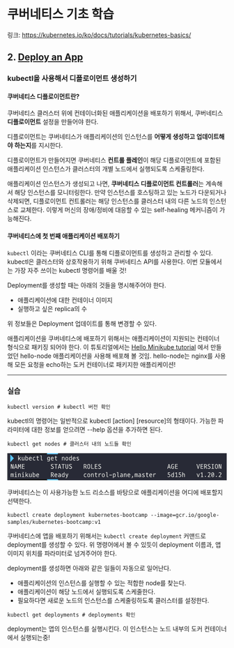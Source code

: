 # 쿠버네티스 기초 학습

링크: https://kubernetes.io/ko/docs/tutorials/kubernetes-basics/

## 2. [Deploy an App](https://kubernetes.io/docs/tutorials/kubernetes-basics/deploy-app/)

### kubectl을 사용해서 디플로이먼트 생성하기

#### 쿠버네티스 디플로이먼트란?

쿠버네티스 클러스터 위에 컨테이너화된 애플리케이션을 배포하기 위해서, 쿠버네티스 **디플로이먼트** 설정을 만들어야 한다. 

디플로이먼트는 쿠버네티스가 애플리케이션의 인스턴스를 **어떻게 생성하고 업데이트해야 하는지**를 지시한다.

디플로이먼트가 만들어지면 쿠버네티스 **컨트롤 플레인**이 해당 디플로이먼트에 포함된 애플리케이션 인스턴스가 클러스터의 개별 노드에서 실행되도록 스케줄링한다.

애플리케이션 인스턴스가 생성되고 나면, **쿠버네티스 디플로이먼트 컨트롤러**는 계속해서 해당 인스턴스를 모니터링한다. 만약 인스턴스를 호스팅하고 있는 노드가 다운되거나 삭제되면, 디플로이먼트 컨트롤러는 해당 인스턴스를 클러스터 내의 다른 노드의 인스턴스로 교체한다. 이렇게 머신의 장애/정비에 대응할 수 있는 self-healing 메커니즘이 가능해진다.

#### 쿠버네티스에 첫 번째 애플리케이션 배포하기

`kubectl` 이라는 쿠버네티스 CLI를 통해 디플로이먼트를 생성하고 관리할 수 있다. kubectl은 클러스터와 상호작용하기 위해 쿠버네티스 API를 사용한다. 이번 모듈에서는 가장 자주 쓰이는 kubectl 명령어를 배울 것!

Deployment를 생성할 때는 아래의 것들을 명시해주어야 한다.

- 애플리케이션에 대한 컨테이너 이미지
- 실행하고 싶은 replica의 수

위 정보들은 Deployment 업데이트를 통해 변경할 수 있다.

애플리케이션을 쿠버네티스에 배포하기 위해서는 애플리케이션이 지원되는 컨테이너 형식으로 패키징 되어야 한다. 이 튜토리얼에서는 [Hello Minikube tutorial](https://kubernetes.io/docs/tutorials/hello-minikube/) 에서 만들었던 hello-node 애플리케이션을 사용해 배포해 볼 것임. hello-node는 nginx를 사용해 모든 요청을 echo하는 도커 컨테이너로 패키지한 애플리케이션!

---

### 실습

```shell
kubectl version # kubectl 버전 확인
```

kubectl의 명령어는 일반적으로 kubectl [action] [resource]의 형태이다. 가능한 파라미터에 대한 정보를 얻으려면 --help 옵션을 추가하면 된다.

```shell
kubectl get nodes # 클러스터 내의 노드들 확인
```

![image-20210405154110621](image-20210405154110621.png)

쿠버네티스는 이 사용가능한 노드 리소스를 바탕으로 애플리케이션을 어디에 배포할지 선택한다.

```shell
kubectl create deployment kubernetes-bootcamp --image=gcr.io/google-samples/kubernetes-bootcamp:v1
```

쿠버네티스에 앱을 배포하기 위해서는 `kubectl create deployment` 커맨드로 deployment를 생성할 수 있다. 위 명령어에서 볼 수 있듯이 deployment 이름과, 앱 이미지 위치를 파라미터로 넘겨주어야 한다.

deployment를 생성하면 아래와 같은 일들이 자동으로 일어난다.

- 애플리케이션의 인스턴스를 실행할 수 있는 적합한 node를 찾는다.
- 애플리케이션이 해당 노드에서 실행되도록 스케줄한다.
- 필요하다면 새로운 노드의 인스턴스를 스케줄링하도록 클러스터를 설정한다.

```shell
kubectl get deployments # deployments 확인
```

deployment는 앱의 인스턴스를 실행시킨다. 이 인스턴스는 노드 내부의 도커 컨테이너에서 실행되는중!
